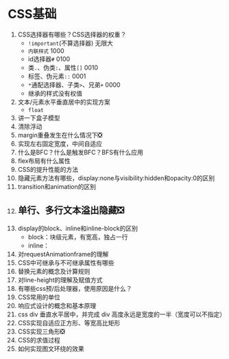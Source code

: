 # CSS基础

1. CSS选择器有哪些？CSS选择器的权重？
	- `!important`(不算选择器) 无限大
	- `内联样式` 1000
	- id选择器`#` 0100
	- 类`.`、伪类`:`、属性`[]` 0010
	- 标签、伪元素`::` 0001
	- `*`通配选择器、子类`>`、兄弟`+` 0000
	- 继承的样式没有权值
3. 文本/元素水平垂直居中的实现方案
	- `float`
4. 讲一下盒子模型
5. 清除浮动
6. margin重叠发生在什么情况下❎
7. 实现左右固定宽度，中间自适应
8. 什么是BFC？什么是触发BFC？BFS有什么应用
9. flex布局有什么属性
10. CSS的提升性能的方法
11. 隐藏元素方法有哪些，display:none与visibility:hidden和opacity:0的区别
12. transition和animation的区别
13. 单行、多行文本溢出隐藏❎
	- 
14. display的block、inline和inline-block的区别
	- block：块级元素，有宽高，独占一行
	- inline：
15. 对requestAnimationframe的理解
16. CSS中可继承与不可继承属性有哪些
17. 替换元素的概念及计算规则
18. 对line-height的理解及赋值方式
19. 有哪些css预/后处理器，使用原因是什么？
20. CSS常用的单位
21. 响应式设计的概念和基本原理
22. css div 垂直水平居中，并完成 div 高度永远是宽度的一半（宽度可以不指定）
23. CSS实现自适应正方形、等宽高比矩形
24. CSS实现三角形❎
25. CSS的求值过程
26. 如何实现图文环绕的效果
